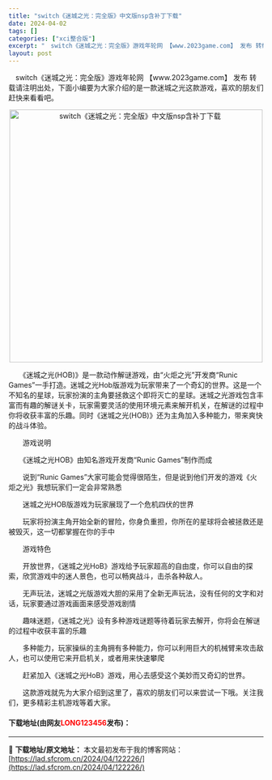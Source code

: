 ```yaml
---
title: "switch《迷城之光：完全版》中文版nsp含补丁下载"
date: 2024-04-02
tags: []
categories: ["xci整合版"]
excerpt: "　switch《迷城之光：完全版》游戏年轮网 【www.2023game.com】 发布 转载请注明出处，下面小编要为大家介绍的是一款迷城之光这款游戏，喜欢的朋友们赶快来看看吧。 　　《迷城之光(HOB)》是一款动作解谜游戏，由&ldquo;火炬之光&rdquo;开发商&ldquo;Runic Ga&hellip;"
layout: post
---
```


 <p>　switch《迷城之光：完全版》游戏年轮网 【www.2023game.com】 发布 转载请注明出处，下面小编要为大家介绍的是一款迷城之光这款游戏，喜欢的朋友们赶快来看看吧。</p> <p align="center"><img border="0" src="https://lad.sfcrom.cn/wp-content/uploads/2024/04/20240402_660be02b2d9b5.webp" width="500" alt="switch《迷城之光：完全版》中文版nsp含补丁下载" /></p> <p>　　《迷城之光(HOB)》是一款动作解谜游戏，由&ldquo;火炬之光&rdquo;开发商&ldquo;Runic Games&rdquo;一手打造。迷城之光Hob版游戏为玩家带来了一个奇幻的世界。这是一个不知名的星球，玩家扮演的主角要拯救这个即将灭亡的星球。迷城之光游戏包含丰富而有趣的解谜关卡，玩家需要灵活的使用环境元素来解开机关，在解谜的过程中你将收获丰富的乐趣。同时《迷城之光(HOB)》还为主角加入多种能力，带来爽快的战斗体验。</p> <p>　　游戏说明</p> <p>　　《迷城之光HOB》由知名游戏开发商&ldquo;Runic Games&rdquo;制作而成</p> <p>　　说到&ldquo;Runic Games&rdquo;大家可能会觉得很陌生，但是说到他们开发的游戏《火炬之光》我想玩家们一定会非常熟悉</p> <p>　　迷城之光HOB版游戏为玩家展现了一个危机四伏的世界</p> <p>　　玩家将扮演主角开始全新的冒险，你身负重担，你所在的星球将会被拯救还是被毁灭，这一切都掌握在你的手中</p> <p>　　游戏特色</p> <p>　　开放世界，《迷城之光HoB》游戏给予玩家超高的自由度，你可以自由的探索，欣赏游戏中的迷人景色，也可以畅爽战斗，击杀各种敌人。</p> <p>　　无声玩法，迷城之光版游戏大胆的采用了全新无声玩法，没有任何的文字和对话，玩家要通过游戏画面来感受游戏剧情</p> <p>　　趣味迷题，《迷城之光》设有多种游戏谜题等待着玩家去解开，你将会在解谜的过程中收获丰富的乐趣</p> <p>　　多种能力，玩家操纵的主角拥有多种能力，你可以利用巨大的机械臂来攻击敌人，也可以使用它来开启机关，或者用来快速攀爬</p> <p>　　赶紧加入《迷城之光HoB》游戏，用心去感受这个美妙而又奇幻的世界。</p> <p>　　这款游戏就先为大家介绍到这里了，喜欢的朋友们可以来尝试一下哦。关注我们，更多精彩主机游戏等着大家。</p> <p><h4>下载地址(由网友<font color="red">LONG123456</font>发布)：</h4></p> 

---
📖 **下载地址/原文地址：** 本文最初发布于我的博客网站：[https://lad.sfcrom.cn/2024/04/122226/](https://lad.sfcrom.cn/2024/04/122226/)
